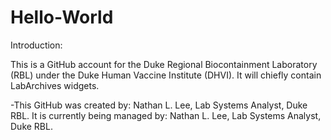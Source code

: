 # Hello-World
Introduction:

This is a GitHub account for the Duke Regional Biocontainment Laboratory (RBL) under the Duke Human Vaccine Institute (DHVI). 
It will chiefly contain LabArchives widgets.

-This GitHub was created by: Nathan L. Lee, Lab Systems Analyst, Duke RBL.
It is currently being managed by: Nathan L. Lee, Lab Systems Analyst, Duke RBL.
